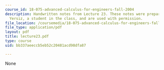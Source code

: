 ```yaml
---
course_id: 18-075-advanced-calculus-for-engineers-fall-2004
description: Handwritten notes from Lecture 23. These notes were prepared by Melike
  Yersiz, a student in the class, and are used with permission.
file_location: /coursemedia/18-075-advanced-calculus-for-engineers-fall-2004/bb337aeeccb5eb52c20481acd98dfa87_lecture23.pdf
file_type: application/pdf
layout: pdf
title: lecture23.pdf
type: course
uid: bb337aeeccb5eb52c20481acd98dfa87

---
```

None